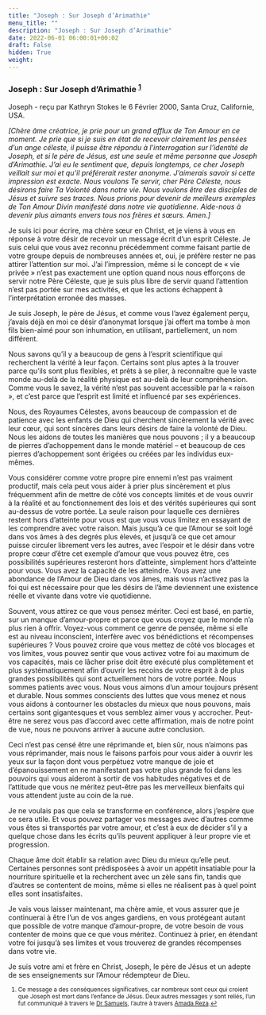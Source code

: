 ```yaml
---
title: "Joseph : Sur Joseph d’Arimathie"
menu_title: ""
description: "Joseph : Sur Joseph d’Arimathie"
date: 2022-06-01 06:00:01+00:02
draft: False
hidden: True
weight:
---
```

### Joseph : Sur Joseph d’Arimathie <sup id="a1">[1](#f1)</sup>

Joseph - reçu par Kathryn Stokes le 6 Février 2000, Santa Cruz, Californie, USA.

*[Chère âme créatrice, je prie pour un grand afflux de Ton Amour en ce moment. Je prie que si je suis en état de recevoir clairement les pensées d’un ange céleste, il puisse être répondu à l’interrogation sur l’identité de Joseph, et si le père de Jésus, est une seule et même personne que Joseph d’Arimathie. J’ai eu le sentiment que, depuis longtemps, ce cher Joseph veillait sur moi et qu’il préférerait rester anonyme. J’aimerais savoir si cette impression est exacte. Nous voulons Te servir, cher Père Céleste, nous désirons faire Ta Volonté dans notre vie. Nous voulons être des disciples de Jésus et suivre ses traces. Nous prions pour devenir de meilleurs exemples de Ton Amour Divin manifesté dans notre vie quotidienne. Aide-nous à devenir plus aimants envers tous nos frères et sœurs. Amen.]*

Je suis ici pour écrire, ma chère sœur en Christ, et je viens à vous en réponse à votre désir de recevoir un message écrit d’un esprit Céleste. Je suis celui que vous avez reconnu précédemment comme faisant partie de votre groupe depuis de nombreuses années et, oui, je préfère rester ne pas attirer l’attention sur moi. J’ai l’impression, même si le concept de « vie privée » n’est pas exactement une option quand nous nous efforçons de servir notre Père Céleste, que je suis plus libre de servir quand l’attention n’est pas portée sur mes activités, et que les actions échappent à l’interprétation erronée des masses.

Je suis Joseph, le père de Jésus, et comme vous l’avez également perçu, j’avais déjà en moi ce désir d’anonymat lorsque j’ai offert ma tombe à mon fils bien-aimé pour son inhumation, en utilisant, partiellement, un nom différent.

Nous savons qu’il y a beaucoup de gens à l’esprit scientifique qui recherchent la vérité à leur façon. Certains sont plus aptes à la trouver parce qu’ils sont plus flexibles, et prêts à se plier, à reconnaître que le vaste monde au-delà de la réalité physique est au-delà de leur compréhension. Comme vous le savez, la vérité n’est pas souvent accessible par la « raison », et c’est parce que l’esprit est limité et influencé par ses expériences.

Nous, des Royaumes Célestes, avons beaucoup de compassion et de patience avec les enfants de Dieu qui cherchent sincèrement la vérité avec leur cœur, qui sont sincères dans leurs désirs de faire la volonté de Dieu. Nous les aidons de toutes les manières que nous pouvons ; il y a beaucoup de pierres d’achoppement dans le monde matériel – et beaucoup de ces pierres d’achoppement sont érigées ou créées par les individus eux-mêmes.

Vous considérer comme votre propre pire ennemi n’est pas vraiment productif, mais cela peut vous aider à prier plus sincèrement et plus fréquemment afin de mettre de côté vos concepts limités et de vous ouvrir à la réalité et au fonctionnement des lois et des vérités supérieures qui sont au-dessus de votre portée. La seule raison pour laquelle ces dernières restent hors d’atteinte pour vous est que vous vous limitez en essayant de les comprendre avec votre raison. Mais jusqu’à ce que l’Amour se soit logé dans vos âmes à des degrés plus élevés, et jusqu’à ce que cet amour puisse circuler librement vers les autres, avec l’espoir et le désir dans votre propre cœur d’être cet exemple d’amour que vous pouvez être, ces possibilités supérieures resteront hors d’atteinte, simplement hors d’atteinte pour vous. Vous avez la capacité de les atteindre. Vous avez une abondance de l’Amour de Dieu dans vos âmes, mais vous n’activez pas la foi qui est nécessaire pour que les désirs de l’âme deviennent une existence réelle et vivante dans votre vie quotidienne.

Souvent, vous attirez ce que vous pensez mériter. Ceci est basé, en partie, sur un manque d’amour-propre et parce que vous croyez que le monde n’a plus rien à offrir. Voyez-vous comment ce genre de pensée, même si elle est au niveau inconscient, interfère avec vos bénédictions et récompenses supérieures ? Vous pouvez croire que vous mettez de côté vos blocages et vos limites, vous pouvez sentir que vous activez votre foi au maximum de vos capacités, mais ce lâcher prise doit être exécuté plus complètement et plus systématiquement afin d’ouvrir les recoins de votre esprit à de plus grandes possibilités qui sont actuellement hors de votre portée. Nous sommes patients avec vous. Nous vous aimons d’un amour toujours présent et durable. Nous sommes conscients des luttes que vous menez et nous vous aidons à contourner les obstacles du mieux que nous pouvons, mais certains sont gigantesques et vous semblez aimer vous y accrocher. Peut-être ne serez vous pas d’accord avec cette affirmation, mais de notre point de vue, nous ne pouvons arriver à aucune autre conclusion.

Ceci n’est pas censé être une réprimande et, bien sûr, nous n’aimons pas vous réprimander, mais nous le faisons parfois pour vous aider à ouvrir les yeux sur la façon dont vous perpétuez votre manque de joie et d’épanouissement en ne manifestant pas votre plus grande foi dans les pouvoirs qui vous aideront à sortir de vos habitudes négatives et de l’attitude que vous ne méritez peut-être pas les merveilleux bienfaits qui vous attendent juste au coin de la rue.

Je ne voulais pas que cela se transforme en conférence, alors j’espère que ce sera utile. Et vous pouvez partager vos messages avec d’autres comme vous êtes si transportés par votre amour, et c’est à eux de décider s’il y a quelque chose dans les écrits qu’ils peuvent appliquer à leur propre vie et progression.

Chaque âme doit établir sa relation avec Dieu du mieux qu’elle peut. Certaines personnes sont prédisposées à avoir un appétit insatiable pour la nourriture spirituelle et la recherchent avec un zèle sans fin, tandis que d’autres se contentent de moins, même si elles ne réalisent pas à quel point elles sont insatisfaites.

Je vais vous laisser maintenant, ma chère amie, et vous assurer que je continuerai à être l’un de vos anges gardiens, en vous protégeant autant que possible de votre manque d’amour-propre, de votre besoin de vous contenter de moins que ce que vous méritez. Continuez à prier, en étendant votre foi jusqu’à ses limites et vous trouverez de grandes récompenses dans votre vie.

Je suis votre ami et frère en Christ, Joseph, le père de Jésus et un adepte de ses enseignements sur l’Amour rédempteur de Dieu.
<small>

1. <large id="f1"> Ce message a des conséquences significatives, car nombreux sont ceux qui croient que Joseph est mort dans l’enfance de Jésus. Deux autres messages y sont reliés, l’un fut communiqué à travers le [Dr Samuels](/fr-samuels-messages/fr-revelations/fr-rev-36-1954-12-20-samuels-jesus/), l’autre à travers [Amada Reza](/fr-contemporary-messages/fr-contemporary-messages-by-date-order/fr-contemporary-messages-2000/fr-2000-2-9-1-ar-joseph/).[↩](#a1)
